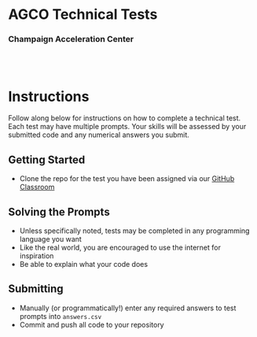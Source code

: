 # AGCO Technical Tests
### Champaign Acceleration Center

<br>
<br>

# Instructions
Follow along below for instructions on how to complete a technical test. Each test may have multiple prompts. Your skills will be assessed by your submitted code and any numerical answers you submit.

## Getting Started
* Clone the repo for the test you have been assigned via our [GitHub Classroom](https://classroom.github.com/classrooms/114091933-agco-cac-technical-tests-github-classroom)

## Solving the Prompts
* Unless specifically noted, tests may be completed in any programming language you want
* Like the real world, you are encouraged to use the internet for inspiration
* Be able to explain what your code does

## Submitting
* Manually (or programmatically!) enter any required answers to test prompts into `answers.csv`
* Commit and push all code to your repository
